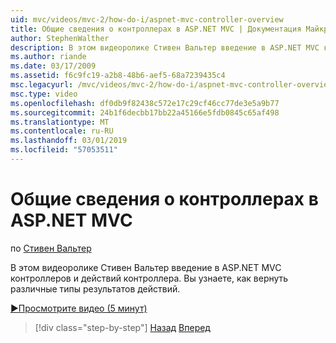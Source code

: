 ```yaml
---
uid: mvc/videos/mvc-2/how-do-i/aspnet-mvc-controller-overview
title: Общие сведения о контроллерах в ASP.NET MVC | Документация Майкрософт
author: StephenWalther
description: В этом видеоролике Стивен Вальтер введение в ASP.NET MVC контроллеров и действий контроллера. Вы узнаете, как вернуть различные типы результатов действий.
ms.author: riande
ms.date: 03/17/2009
ms.assetid: f6c9fc19-a2b8-48b6-aef5-68a7239435c4
msc.legacyurl: /mvc/videos/mvc-2/how-do-i/aspnet-mvc-controller-overview
msc.type: video
ms.openlocfilehash: df0db9f82438c572e17c29cf46cc77de3e5a9b77
ms.sourcegitcommit: 24b1f6decbb17bb22a45166e5fdb0845c65af498
ms.translationtype: MT
ms.contentlocale: ru-RU
ms.lasthandoff: 03/01/2019
ms.locfileid: "57053511"
---
```

<a name="aspnet-mvc-controller-overview"></a>Общие сведения о контроллерах в ASP.NET MVC
====================
по [Стивен Вальтер](https://github.com/StephenWalther)

В этом видеоролике Стивен Вальтер введение в ASP.NET MVC контроллеров и действий контроллера. Вы узнаете, как вернуть различные типы результатов действий.

[&#9654;Просмотрите видео (5 минут)](https://channel9.msdn.com/Blogs/ASP-NET-Site-Videos/aspnet-mvc-controller-overview)

> [!div class="step-by-step"]
> [Назад](understanding-models-views-and-controllers.md)
> [Вперед](understanding-controllers-controller-actions-and-action-results.md)
